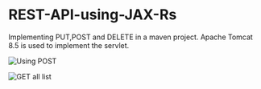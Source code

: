 # REST-API-using-JAX-Rs
Implementing PUT,POST and DELETE in a maven project. Apache Tomcat 8.5 is used to implement the servlet.

![Using POST](abc.png)



![GET all list](https://drive.google.com/file/d/1LH9qtp9EPUB9-ZPgDJA6-7Q3izbY7Na2/view?usp=drivesdk)
